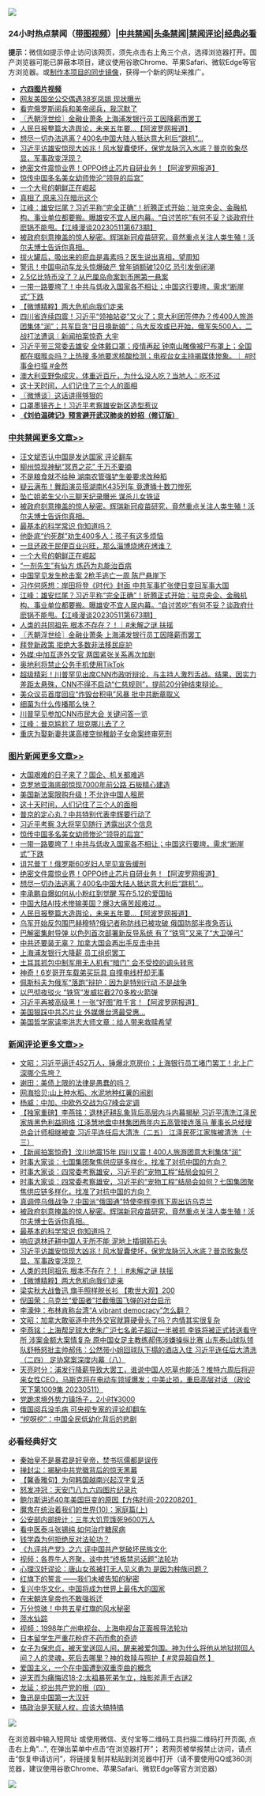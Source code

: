 ![](https://raw.githubusercontent.com/jsvpn/jsproxy/dev/64photo/fqnews-qr.jpg)

<div id="tt">
<h3>24小时热点禁闻（<a href="https://aaa.v2dns.tk/?QAjUl=BgRp5UNKRn&T5Vk=fPVH&Q59Ab=WxGE" target="_blank">带图视频</a>）|<a href="#%E4%B8%AD%E5%85%B1%E7%A6%81%E9%97%BB%E6%9B%B4%E5%A4%9A%E6%96%87%E7%AB%A0">中共禁闻</a>|<a href="#%E5%9B%BE%E7%89%87%E6%96%B0%E9%97%BB%E6%9B%B4%E5%A4%9A%E6%96%87%E7%AB%A0">头条禁闻</a>|<a href="#%E6%96%B0%E9%97%BB%E8%AF%84%E8%AE%BA%E6%9B%B4%E5%A4%9A%E6%96%87%E7%AB%A0">禁闻评论|<a href="#%E5%BF%85%E7%9C%8B%E7%BB%8F%E5%85%B8%E5%A5%BD%E6%96%87">经典必看</a></h3>
<div><b>提示：</b>微信如提示停止访问该网页，须先点击右上角三个点，选择浏览器打开。国产浏览器可能已屏蔽本项目，建议使用谷歌Chrome、苹果Safari、微软Edge等官方浏览器。或<a href="%E5%88%B6%E4%BD%9Cgit%E7%A6%81%E9%97%BB%E9%95%9C%E5%83%8F.md">制作本项目的同步镜像</a>，获得一个新的网址来推广。</div>
<ul>
<li><b><a href="http://d2.v2rss.gq/64.mp4" target="_blank">六四图片视频</a></b></li>
<li><a href="/yule/20230512/1883240.md">网友美国坐公交偶遇38岁凤姐 现状曝光</a></li>
<li><a href="/cnnews/20230512/1883280.md">看完俄罗斯阅兵和美帝阅兵，我沉默了</a></li>
<li><a href="/cbnews/20230512/1883220.md">〖兲朝浮世绘〗金融业萧条 上海浦发银行员工因降薪而罢工</a></li>
<li><a href="/topimagenews/20230512/1883341.md">人民日报整篇大造舆论，未来五年要...【阿波罗网报道】</a></li>
<li><a href="/topimagenews/20230512/1883385.md">想尽一切办法逃离？400名中国大陆人抵达意大利后“跳机”…</a></li>
<li><a href="/comments/20230512/1883321.md">习近平访雄安惊现大凶兆！风水智囊使坏，保党龙脉沉入水底？普京败象尽显，军事政变浮现？</a></li>
<li><a href="/topimagenews/20230512/1883386.md">绝密文件震惊业界！OPPO终止芯片自研业务！【阿波罗网报道】</a></li>
<li><a href="/topimagenews/20230512/1883466.md">惊传中国多名美女幼师惨沦“领导的后宫”</a></li>
<li><a href="/cbnews/20230512/1883342.md">一个大号的朝鲜正在崛起</a></li>
<li><a href="/sohnews/20230512/1883267.md">真相了 原来习在暗示这个</a></li>
<li><a href="/cbnews/20230512/1883304.md">江峰：雄安烂尾？习近平称“完全正确”！折腾正式开始：驻京央企、金融机构、事业单位都要搬。曝雄安不宜人居内幕。“自讨苦吃”有何不妥？谈政府什麽锅不能甩。【江峰漫谈20230511第673期】</a></li>
<li><a href="/comments/20230512/1883433.md">被政府刻意掩盖的惊人秘密。辉瑞新冠疫苗研究，竟然重点关注人类生殖！沃尔夫博士告诉你真相。</a></li>
<li><a href="/lifebaike/20230512/1883254.md">拔火罐后，吸出来的瘀血是毒素吗？医生说出真相，望周知</a></li>
<li><a href="/baitai/20230512/1883393.md">警讯！中国电动车龙头惊爆破产 曾年销额破120亿 恐引发倒闭潮</a></li>
<li><a href="/worldnews/20230512/1883357.md">2.5亿比特币没了？从巴厘岛命案到币圈第一悬案</a></li>
<li><a href="/topimagenews/20230512/1883460.md">一带一路要垮了！中共与低收入国家各不相让；中国这行要垮，需求“断崖式”下跌</a></li>
<li><a href="/comments/20230512/1883293.md">【微博精粹】两大危机向我们走来</a></li>
<li><a href="/sohnews/20230512/1883365.md">四川省连续四震！习近平“领袖站姿”又火了；意大利团签停办？传400人旅游团集体“润”；共军巨贪“日日换新娘”；乌大反攻或已开始，俄军失500人，二战打法遭讽｜新闻拍案惊奇 大宇</a></li>
<li><a href="/sohnews/20230512/1883286.md">习近平带三常委去雄安 全体戴口罩；疫情再起 钟南山雕像被尸布罩上；全国都在咽喉炎吗？上热搜 多地要求核酸检测；电视台女主持揭媒体惨象。｜ #时事金扫描 #金然</a></li>
<li><a href="/funmedia/20230512/1883284.md">澳大利亚野兔成灾，体重近百斤，为什么没人吃？当地人：吃不过</a></li>
<li><a href="/topimagenews/20230513/1883587.md">这十天时间，人们记住了三个人的面相</a></li>
<li><a href="/ssgc/20230512/1883303.md">〖微博谈〗这话讲得够狠的</a></li>
<li><a href="/baitai/20230512/1883309.md">口罩墨镜齐上！习近平考察雄安新区造型惹议</a></li>
<li><b><a href="/comments/20200207/1272816.md" target="_blank">《刘伯温碑记》预言避开武汉肺炎的妙招（修订版）</a></b></li>
</ul>
</div>

<div class="catlist">
<h3><a href="/cbnews/" target="_blank">中共禁闻</a><span><a href="/cbnews/" target="_blank" rel="nofollow">更多文章>></a></span></h3>
<ul>
<li><a href="/cbnews/20230513/1883613.md" target="_blank">汪文斌否认中国是发达国家 评论翻车</a></li>
<li><a href="/cbnews/20230513/1883588.md" target="_blank">柳州惊现神秘“冥界之花” 千万不要摘</a></li>
<li><a href="/cbnews/20230512/1883528.md" target="_blank">不是粮食就不给种 湖南农管强铲生姜要求改种稻</a></li>
<li><a href="/cbnews/20230512/1883461.md" target="_blank">疑云满布！舞蹈演员搭湖南K435列车 竟遭捅十数刀惨死</a></li>
<li><a href="/cbnews/20230512/1883442.md" target="_blank">坠亡姐弟生父小三聊天纪录曝光 谋杀儿女铁证</a></li>
<li><a href="/comments/20230512/1883433.md" target="_blank">被政府刻意掩盖的惊人秘密。辉瑞新冠疫苗研究，竟然重点关注人类生殖！沃尔夫博士告诉你真相。</a></li>
<li><a href="/comments/20230512/1883431.md" target="_blank">最基本的科学常识 你知道吗？</a></li>
<li><a href="/cbnews/20230512/1883356.md" target="_blank">他卧底“约死群”劝生400多人：孩子有这多烦恼</a></li>
<li><a href="/cbnews/20230512/1883355.md" target="_blank">一旦还政于民便百业兴旺，那么淄博烧烤在烤谁？</a></li>
<li><a href="/cbnews/20230512/1883342.md" target="_blank">一个大号的朝鲜正在崛起</a></li>
<li><a href="/cbnews/20230512/1882481.md" target="_blank">“一剂先生”有仙方 炼药为丸能治百病</a></li>
<li><a href="/cbnews/20230512/1883330.md" target="_blank">中国罕见发生枪击案 2枪手逃亡一周 陈尸悬崖下</a></li>
<li><a href="/cbnews/20230512/1883305.md" target="_blank">习作何感想：岸田将登《时代》封面 中共军事扩张使日变回军事大国</a></li>
<li><a href="/cbnews/20230512/1883304.md" target="_blank">江峰：雄安烂尾？习近平称“完全正确”！折腾正式开始：驻京央企、金融机构、事业单位都要搬。曝雄安不宜人居内幕。“自讨苦吃”有何不妥？谈政府什麽锅不能甩。【江峰漫谈20230511第673期】</a></li>
<li><a href="/comments/20230512/1883299.md" target="_blank">人类的共同祖先 根本不存在？！｜#未解之谜 扶摇</a></li>
<li><a href="/cbnews/20230512/1883220.md" target="_blank">〖兲朝浮世绘〗金融业萧条 上海浦发银行员工因降薪而罢工</a></li>
<li><a href="/cbnews/20230512/1883201.md" target="_blank">拜登新政策 拒绝大多数非法移民庇护</a></li>
<li><a href="/cbnews/20230512/1883152.md" target="_blank">外媒:中加互逐外交官 两国紧张关系再次加剧</a></li>
<li><a href="/cbnews/20230512/1883151.md" target="_blank">奥地利将禁止公务手机使用TikTok</a></li>
<li><a href="/comments/20230511/1883090.md" target="_blank">超级精彩！川普罕见出席CNN市政听辩论，与主持人激烈舌战。结果，因实力差距太悬殊，CNN不得不启动“仁慈规则”，提前20分钟结束辩论。</a></li>
<li><a href="/cbnews/20230511/1883015.md" target="_blank">美众议员首度回应“炸毁台积电”风暴 批中共断章取义</a></li>
<li><a href="/comments/20230511/1882988.md" target="_blank">细菌为什么传播那么快？</a></li>
<li><a href="/cbnews/20230511/1882984.md" target="_blank">川普罕见参加CNN市民大会 关键问答一览</a></li>
<li><a href="/cbnews/20230511/1882978.md" target="_blank">江峰：普京尴尬了 坦克哪儿去了？</a></li>
<li><a href="/cbnews/20230511/1882897.md" target="_blank">重庆为娶新妻共谋高楼空抛稚龄子女命案终审死刑</a></li>

</ul>
</div>
<div class="catlist">
<h3><a href="/topimagenews/" target="_blank">图片新闻</a><span><a href="/topimagenews/" target="_blank" rel="nofollow">更多文章>></a></span></h3>
<ul>
<li><a href="/topimagenews/20230513/1883669.md" target="_blank">大国艰难的日子来了？国企、机关都难逃</a></li>
<li><a href="/topimagenews/20230513/1883664.md" target="_blank">克罗地亚海底部惊现7000年前公路 石板精心建造</a></li>
<li><a href="/topimagenews/20230513/1883655.md" target="_blank">美国新法案限购升级！不允许中国人租房</a></li>
<li><a href="/topimagenews/20230513/1883587.md" target="_blank">这十天时间，人们记住了三个人的面相</a></li>
<li><a href="/topimagenews/20230513/1883586.md" target="_blank">普京的定心丸？中共特别代表李辉要行动了</a></li>
<li><a href="/topimagenews/20230513/1883585.md" target="_blank">习近平考察 3大将罕见随行 透露出这个信息</a></li>
<li><a href="/topimagenews/20230512/1883466.md" target="_blank">惊传中国多名美女幼师惨沦“领导的后宫”</a></li>
<li><a href="/topimagenews/20230512/1883460.md" target="_blank">一带一路要垮了！中共与低收入国家各不相让；中国这行要垮，需求“断崖式”下跌</a></li>
<li><a href="/topimagenews/20230512/1883403.md" target="_blank">诅咒普丁！俄罗斯60岁妇人罕见宣告缓刑</a></li>
<li><a href="/topimagenews/20230512/1883386.md" target="_blank">绝密文件震惊业界！OPPO终止芯片自研业务！【阿波罗网报道】</a></li>
<li><a href="/topimagenews/20230512/1883385.md" target="_blank">想尽一切办法逃离？400名中国大陆人抵达意大利后“跳机”…</a></li>
<li><a href="/topimagenews/20230512/1883384.md" target="_blank">李承鹏自爆如何从小粉红到觉醒 写在5.12的爱国帖</a></li>
<li><a href="/topimagenews/20230512/1883348.md" target="_blank">中国大陆AI技术惨输美国？爆3大痛苦超难过…</a></li>
<li><a href="/topimagenews/20230512/1883341.md" target="_blank">人民日报整篇大造舆论，未来五年要&#8230;【阿波罗网报道】</a></li>
<li><a href="/topimagenews/20230512/1883329.md" target="_blank">乌军开始反包围巴赫穆特?俄记者称防线已被攻破 俄国防部半夜急否认</a></li>
<li><a href="/topimagenews/20230512/1883326.md" target="_blank">巴解密集射导弹 以色列首次部署新反导系统 有了“铁穹”又来了“大卫弹弓”</a></li>
<li><a href="/topimagenews/20230512/1883137.md" target="_blank">中共还要装无辜？ 加拿大国会再出手反击中共</a></li>
<li><a href="/topimagenews/20230512/1883136.md" target="_blank">上海浦发银行大降薪 员工组织罢工</a></li>
<li><a href="/topimagenews/20230511/1883013.md" target="_blank">土耳其抓包中制军用无人机有“暗门” 会不受控的调头转弯</a></li>
<li><a href="/topimagenews/20230511/1882980.md" target="_blank">神奇！6岁哥开车载弟买玩具 自撞电线杆却无事</a></li>
<li><a href="/topimagenews/20230511/1882939.md" target="_blank">佩斯科夫为俄军“落跑”辩护：因为是特别行动 不是战争</a></li>
<li><a href="/topimagenews/20230511/1882928.md" target="_blank">以巴彻夜驳火 “铁穹”发威拦截270多枚火箭弹</a></li>
<li><a href="/topimagenews/20230511/1882916.md" target="_blank">习近平再被高级黑！一张“好图”胜千言！【阿波罗网报道】</a></li>
<li><a href="/topimagenews/20230511/1882915.md" target="_blank">美国狠踩中共芯片业 外媒爆台湾最受惠…</a></li>
<li><a href="/topimagenews/20230511/1882914.md" target="_blank">美国哲学家读李洪志大师文章：给人带来救赎希望</a></li>

</ul>
</div>
<div class="catlist">
<h3><a href="/comments/" target="_blank">新闻评论</a><span><a href="/comments/" target="_blank" rel="nofollow">更多文章>></a></span></h3>
<ul>
<li><a href="/comments/20230513/1883663.md" target="_blank">文昭：习近平逼迁452万人，锤爆北京房价；上海银行员工堵门罢工！北上广深哪个先垮？</a></li>
<li><a href="/comments/20230513/1883622.md" target="_blank">谢田：美债上限的法律是愚蠢的吗？</a></li>
<li><a href="/comments/20230513/1883621.md" target="_blank">网海拾贝:山上种水稻、水泥地种红薯的闹剧</a></li>
<li><a href="/comments/20230513/1883620.md" target="_blank">杨威：中加、中欧外交战为G7峰会定调</a></li>
<li><a href="/comments/20230513/1883547.md" target="_blank">【独家重磅】李燕铭：退林还耕乱象背后高层内斗内幕揭秘 习近平清洗江泽民家族黑色利益网络 江泽慧地盘中林集团两年内五高管接连落马 董事长总经理总会计师相继被查 习近平连任后大清洗（二五） 江泽民死江家族被清洗（十三）</a></li>
<li><a href="/comments/20230513/1883540.md" target="_blank">【新闻拍案惊奇】汶川地震15年 四川又震！400人旅游团意大利集体“润”</a></li>
<li><a href="/comments/20230512/1883536.md" target="_blank">时事大家谈：七国集团聚焦供应链多样化，找准了对抗中国的方向？</a></li>
<li><a href="/comments/20230512/1883535.md" target="_blank">时事大家谈：四常委考察雄安，习近平的“宠物工程”结局会如何？</a></li>
<li><a href="/comments/20230512/1883507.md" target="_blank">时事大家谈：四常委考察雄安，习近平的“宠物工程”结局会如何？七国集团聚焦供应链多样化，找准了对抗中国的方向？</a></li>
<li><a href="/comments/20230512/1883441.md" target="_blank">真调停乌俄战争？中国派“俄国通”特使李辉李辉下周出访乌克兰</a></li>
<li><a href="/comments/20230512/1883433.md" target="_blank">被政府刻意掩盖的惊人秘密。辉瑞新冠疫苗研究，竟然重点关注人类生殖！沃尔夫博士告诉你真相。</a></li>
<li><a href="/comments/20230512/1883431.md" target="_blank">最基本的科学常识 你知道吗？</a></li>
<li><a href="/comments/20230512/1883426.md" target="_blank">响应退林还耕中国人无所不能 泥地上插钢筋石头</a></li>
<li><a href="/comments/20230512/1883321.md" target="_blank">习近平访雄安惊现大凶兆！风水智囊使坏，保党龙脉沉入水底？普京败象尽显，军事政变浮现？</a></li>
<li><a href="/comments/20230512/1883299.md" target="_blank">人类的共同祖先 根本不存在？！｜#未解之谜 扶摇</a></li>
<li><a href="/comments/20230512/1883293.md" target="_blank">【微博精粹】两大危机向我们走来</a></li>
<li><a href="/comments/20230512/1883252.md" target="_blank">梁实秋大战鲁迅 旗手照样脱长衫 【欺世大观】200</a></li>
<li><a href="/comments/20230512/1883251.md" target="_blank">倪国荣：乌克兰“爱国者”拦截俄国飞弹的对台启示</a></li>
<li><a href="/comments/20230512/1883238.md" target="_blank">李濠仲：布林肯称台湾“A vibrant democracy”怎么翻？</a></li>
<li><a href="/comments/20230512/1883236.md" target="_blank">文昭：加拿大敢驱逐中共外交官就算硬骨头了吗？内情其实很复杂</a></li>
<li><a href="/comments/20230512/1883232.md" target="_blank">李燕铭：上海帮足球大佬朱广沪七名弟子超过一半被抓 李铁将被正式转送看守所 涉案金额大案情复杂 原中国女足主教练郝伟涉嫌操纵比赛 山东泰山球队领队舒畅怒批主帅郝伟：公然带小姐回球队下榻的酒店入住 习近平连任后大清洗（二四） 足协窝案深度内幕（八）</a></li>
<li><a href="/comments/20230512/1883214.md" target="_blank">天亮时分：浦发行降薪导致大罢工，谁说中国人吃草也能活？推特六周后将迎来女性CEO，马斯克将在电动车领域爆发；中美止损，重启高层对话 （政论天下第1009集 20230511）</a></li>
<li><a href="/comments/20230512/1883188.md" target="_blank">党跪求境外势力镇场子，2小时¥3000</a></li>
<li><a href="/comments/20230512/1883139.md" target="_blank">俄国阅兵没毛病 可央视专家的评论却翻车</a></li>
<li><a href="/comments/20230512/1883138.md" target="_blank">“挖呀挖”：中国全民低幼化背后的悲剧</a></li>

</ul>
</div>

<div class="catlist">
<h3>必看经典好文</h3>
<ul>
<li><a href="/lifebaike/20210407/1521258.md" target="_blank">秦始皇不是暴君是好皇帝，焚书坑儒都是误传</a></li>
<li><a href="/topimagenews/20170218/694213.md" target="_blank">掸封尘：揭秘中共党徽背后的惊天黑幕</a></li>
<li><a href="/bannedvideo/20210301/1495767.md" target="_blank">【馨香雅句】为何韩国越南兴起汉字复活</a></li>
<li><a href="/comments/20200604/783200.md" target="_blank">怒发冲冠：天安门八九六四图片纪录片</a></li>
<li><a href="/bannedvideo/20220821/1774387.md" target="_blank">鲍尔斯讲述40年美国巨变的原因【方伟时间-20220820】</a></li>
<li><a href="/topimagenews/20180529/950153.md" target="_blank">魔鬼在统治着我们的世界(10)：家庭篇(上)</a></li>
<li><a href="/comments/20200515/220430.md" target="_blank">公安部内部统计：三年大饥荒饿死9600万人</a></li>
<li><a href="/comments/20230423/1875655.md" target="_blank">看中医泰斗张锡纯 如何治疗糖尿病</a></li>
<li><a href="/comments/20210123/1473430.md" target="_blank">钱学森为何拒绝反对法轮功？</a></li>
<li><a href="/bookonline/20131116/201050.md" target="_blank">《九评共产党》之六 评中国共产党破坏民族文化</a></li>
<li><a href="/comments/20220514/1732752.md" target="_blank">视频：各界牛人齐聚，谈中共“终极禁忌话题”法轮功</a></li>
<li><a href="/comments/20220614/1745276.md" target="_blank">心理汉奸谬论：唐山女孩被打无人见义勇为 是因为种族问题？</a></li>
<li><a href="/comments/20221219/1825441.md" target="_blank">红旗下的誓言 ——我们未被告知的秘密</a></li>
<li><a href="/comments/20220924/485408.md" target="_blank">复兴中华文化，中国将成为世界上最伟大的国家</a></li>
<li><a href="/lifebaike/20200315/1294178.md" target="_blank">在宋朝连皇帝也不敢强拆迁</a></li>
<li><a href="/ccpdope/20210708/1583079.md" target="_blank">万分惊骇！中共五星红旗的风水秘密</a></li>
<li><a href="/cbnews/20210809/1603030.md" target="_blank">萍水仙踪</a></li>
<li><a href="/topimagenews/20180331/921716.md" target="_blank">视频：1998年广州电视台、上海电视台正面报导法轮功</a></li>
<li><a href="/comments/20210324/1511732.md" target="_blank">日本留学生严重花粉症不药而愈的奇迹</a></li>
<li><a href="/comments/20211012/1636544.md" target="_blank">女子为保忠贞，被天堂送回人间，醒来被爱包围。神为什么将他从地狱捞回人间？人的灵魂，死后去哪里？神的救赎与照护【 #灵异超自然 】</a></li>
<li><a href="/comments/20210802/1598599.md" target="_blank">爱国主义，一个在中国遭到双重歪曲的概念</a></li>
<li><a href="/tculture/20190304/1091070.md" target="_blank">逆天而为痛悔迟18-2:太祖暴死弟乍立，烛影斧声千古谜2</a></li>
<li><a href="/comments/20200930/1405812.md" target="_blank">龙延：挖出共产党的根（四）</a></li>
<li><a href="/cnnews/20210213/1486568.md" target="_blank">鲁迅是中国第一大汉奸</a></li>
<li><a href="/comments/20200814/1379994.md" target="_blank">搞政治是天赋人权，应该大搞特搞</a></li>

</ul>
</div>

![](https://raw.githubusercontent.com/jsvpn/jsproxy/dev/64photo/fqnews-qr.jpg)

在浏览器中输入短网址 或使用微信、支付宝等二维码工具扫描二维码打开页面, 点击右上角"...", 在弹出菜单中点击“在浏览器打开”； 若网页被举报禁止访问，请点击“恢复申请访问”，将链接复制并粘贴到浏览器中打开（请不要使用QQ或360浏览器，建议使用谷歌Chrome、苹果Safari、微软Edge等官方浏览器）

![](https://raw.githubusercontent.com/jsvpn/jsproxy/dev/64photo/wx.jpg)